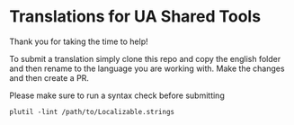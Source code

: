 # Translations for UA Shared Tools

Thank you for taking the time to help!

To submit a translation simply clone this repo and copy the english folder and then rename to the language you are working with. Make the changes and then create a PR.

Please make sure to run a syntax check before submitting
```
plutil -lint /path/to/Localizable.strings
```
